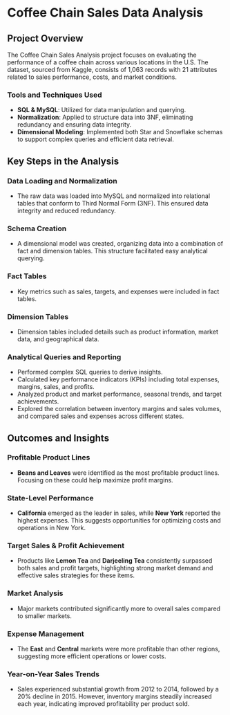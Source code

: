 # Coffee Chain Sales Data Analysis

## Project Overview

The Coffee Chain Sales Analysis project focuses on evaluating the performance of a coffee chain across various locations in the U.S. The dataset, sourced from Kaggle, consists of 1,063 records with 21 attributes related to sales performance, costs, and market conditions.

### Tools and Techniques Used

- **SQL & MySQL**: Utilized for data manipulation and querying.
- **Normalization**: Applied to structure data into 3NF, eliminating redundancy and ensuring data integrity.
- **Dimensional Modeling**: Implemented both Star and Snowflake schemas to support complex queries and efficient data retrieval.

## Key Steps in the Analysis

### Data Loading and Normalization
- The raw data was loaded into MySQL and normalized into relational tables that conform to Third Normal Form (3NF). This ensured data integrity and reduced redundancy.

### Schema Creation
- A dimensional model was created, organizing data into a combination of fact and dimension tables. This structure facilitated easy analytical querying.

### Fact Tables
- Key metrics such as sales, targets, and expenses were included in fact tables.

### Dimension Tables
- Dimension tables included details such as product information, market data, and geographical data.

### Analytical Queries and Reporting
- Performed complex SQL queries to derive insights.
- Calculated key performance indicators (KPIs) including total expenses, margins, sales, and profits.
- Analyzed product and market performance, seasonal trends, and target achievements.
- Explored the correlation between inventory margins and sales volumes, and compared sales and expenses across different states.

## Outcomes and Insights

### Profitable Product Lines
- **Beans and Leaves** were identified as the most profitable product lines. Focusing on these could help maximize profit margins.

### State-Level Performance
- **California** emerged as the leader in sales, while **New York** reported the highest expenses. This suggests opportunities for optimizing costs and operations in New York.

### Target Sales & Profit Achievement
- Products like **Lemon Tea** and **Darjeeling Tea** consistently surpassed both sales and profit targets, highlighting strong market demand and effective sales strategies for these items.

### Market Analysis
- Major markets contributed significantly more to overall sales compared to smaller markets.

### Expense Management
- The **East** and **Central** markets were more profitable than other regions, suggesting more efficient operations or lower costs.

### Year-on-Year Sales Trends
- Sales experienced substantial growth from 2012 to 2014, followed by a 20% decline in 2015. However, inventory margins steadily increased each year, indicating improved profitability per product sold.


